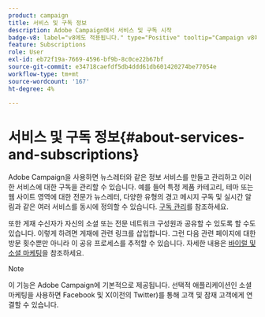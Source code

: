 ```yaml
---
product: campaign
title: 서비스 및 구독 정보
description: Adobe Campaign에서 서비스 및 구독 시작
badge-v8: label="v8에도 적용됩니다." type="Positive" tooltip="Campaign v8에도 적용됩니다."
feature: Subscriptions
role: User
exl-id: eb72f19a-7669-4596-bf9b-8c0ce22b67bf
source-git-commit: e34718caefdf5db4ddd61db601420274be77054e
workflow-type: tm+mt
source-wordcount: '167'
ht-degree: 4%

---
```


# 서비스 및 구독 정보{#about-services-and-subscriptions}

Adobe Campaign을 사용하면 뉴스레터와 같은 정보 서비스를 만들고 관리하고 이러한 서비스에 대한 구독을 관리할 수 있습니다. 예를 들어 특정 제품 카테고리, 테마 또는 웹 사이트 영역에 대한 전문가 뉴스레터, 다양한 유형의 경고 메시지 구독 및 실시간 알림과 같은 여러 서비스를 동시에 정의할 수 있습니다. [구독 관리](managing-subscriptions.md)를 참조하세요.

또한 게재 수신자가 자신의 소셜 또는 전문 네트워크 구성원과 공유할 수 있도록 할 수도 있습니다. 이렇게 하려면 게재에 관련 링크를 삽입합니다. 그런 다음 관련 페이지에 대한 방문 횟수뿐만 아니라 이 공유 프로세스를 추적할 수 있습니다. 자세한 내용은 [바이럴 및 소셜 마케팅](viral-and-social-marketing.md)을 참조하세요.

>[!NOTE]
>
>이 기능은 Adobe Campaign에 기본적으로 제공됩니다. 선택적 애플리케이션인 소셜 마케팅을 사용하면 Facebook 및 X(이전의 Twitter)를 통해 고객 및 잠재 고객에게 연결할 수 있습니다.
